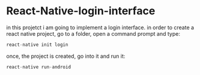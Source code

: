 # React-Native-login-interface
in this projetct i am going to implement a login interface.
in order to create a react native project, go to a folder, open a command prompt and type: 
```javascript 
react-native init login
````
once, the project is created, go into it and run it:
```javascript 
react-native run-android
````


